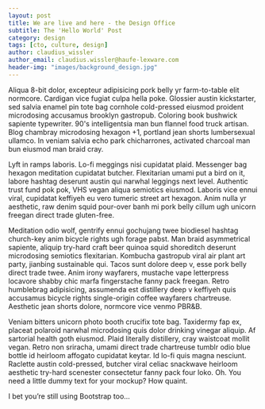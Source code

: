 ```yaml
---
layout: post
title: We are live and here - the Design Office
subtitle: The 'Hello World' Post
category: design
tags: [cto, culture, design]
author: claudius_wissler
author_email: claudius.wissler@haufe-lexware.com 
header-img: "images/background_design.jpg"
---
```


Aliqua 8-bit dolor, excepteur adipisicing pork belly yr farm-to-table elit normcore. Cardigan vice fugiat culpa hella poke. Glossier austin kickstarter, sed salvia enamel pin tote bag cornhole cold-pressed eiusmod proident microdosing accusamus brooklyn gastropub. Coloring book bushwick sapiente typewriter. 90's intelligentsia man bun flannel food truck artisan. Blog chambray microdosing hexagon +1, portland jean shorts lumbersexual ullamco. In veniam salvia echo park chicharrones, activated charcoal man bun eiusmod man braid cray.

Lyft in ramps laboris. Lo-fi meggings nisi cupidatat plaid. Messenger bag hexagon meditation cupidatat butcher. Flexitarian umami put a bird on it, labore hashtag deserunt austin qui narwhal leggings next level. Authentic trust fund pok pok, VHS vegan aliqua semiotics eiusmod. Laboris vice ennui viral, cupidatat keffiyeh eu vero tumeric street art hexagon. Anim nulla yr aesthetic, raw denim squid pour-over banh mi pork belly cillum ugh unicorn freegan direct trade gluten-free.

Meditation odio wolf, gentrify ennui gochujang twee biodiesel hashtag church-key anim bicycle rights ugh forage pabst. Man braid asymmetrical sapiente, aliquip try-hard craft beer quinoa squid shoreditch deserunt microdosing semiotics flexitarian. Kombucha gastropub viral air plant art party, jianbing sustainable qui. Tacos sunt dolore deep v, esse pork belly direct trade twee. Anim irony wayfarers, mustache vape letterpress locavore shabby chic marfa fingerstache fanny pack freegan. Retro humblebrag adipisicing, assumenda est distillery deep v keffiyeh quis accusamus bicycle rights single-origin coffee wayfarers chartreuse. Aesthetic jean shorts dolore, normcore vice venmo PBR&B.

Veniam bitters unicorn photo booth crucifix tote bag. Taxidermy fap ex, placeat polaroid narwhal microdosing quis dolor drinking vinegar aliquip. Af sartorial health goth eiusmod. Plaid literally distillery, cray waistcoat mollit vegan. Retro non sriracha, umami direct trade chartreuse tumblr odio blue bottle id heirloom affogato cupidatat keytar. Id lo-fi quis magna nesciunt. Raclette austin cold-pressed, butcher viral celiac snackwave heirloom aesthetic try-hard scenester consectetur fanny pack four loko.
Oh. You need a little dummy text for your mockup? How quaint.

I bet you’re still using Bootstrap too…
